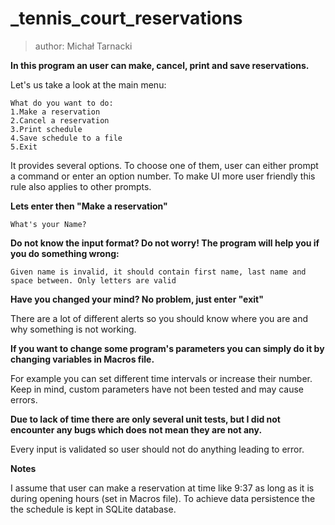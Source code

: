 # _tennis_court_reservations
>author: Michał Tarnacki

**In this program an user can make, cancel, print and save reservations.**

Let's us take a look at the main menu:

	What do you want to do:
	1.Make a reservation
	2.Cancel a reservation
	3.Print schedule
	4.Save schedule to a file
	5.Exit

It provides several options. To choose one of them, user can either prompt a command or enter an option number.
To make UI more user friendly this rule also applies to other prompts.

**Lets enter then "Make a reservation"**

	What's your Name?

**Do not know the input format? Do not worry! The program will help you if you do something wrong:**

	Given name is invalid, it should contain first name, last name and space between. Only letters are valid

**Have you changed your mind? No problem, just enter "exit"**

There are a lot of different alerts so you should know where you are and why something is not working.

**If you want to change some program's parameters you can simply do it by changing variables in Macros file.**

For example you can set different time intervals or increase their number. Keep in mind, custom parameters have not been tested and may cause errors.

**Due to lack of time there are only several unit tests, but I did not encounter any bugs which does not mean they are not any.**

Every input is validated so user should not do anything leading to error.

**Notes**

I assume that user can make a reservation at time like 9:37 as long as it is during opening hours (set in Macros file).
To achieve data persistence the the schedule is kept in SQLite database.
